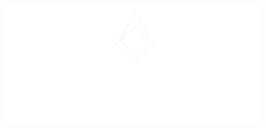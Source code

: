 ![alt text](https://github.com/ArchivistDevelopers/ArchivistDevelopers/blob/main/Logo_white.png?raw=true)

